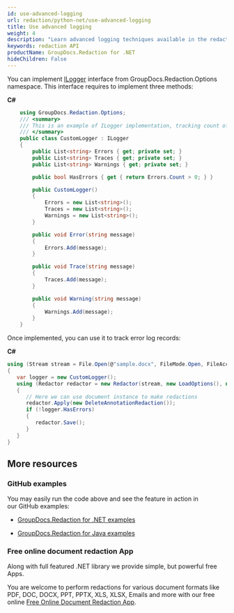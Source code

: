 ```yaml
---
id: use-advanced-logging
url: redaction/python-net/use-advanced-logging
title: Use advanced logging
weight: 4
description: "Learn advanced logging techniques available in the redaction API"
keywords: redaction API
productName: GroupDocs.Redaction for .NET
hideChildren: False
---
```


You can implement [ILogger](https://reference.groupdocs.com/python-net/redaction/groupdocs.redaction.options/ilogger) interface from GroupDocs.Redaction.Options namespace. This interface requires to implement three methods:

**C#**

```csharp
    using GroupDocs.Redaction.Options;
    /// <summary>
    /// This is an example of ILogger implementation, tracking count of error messages.
    /// </summary>
    public class CustomLogger : ILogger
    {
        public List<string> Errors { get; private set; }
        public List<string> Traces { get; private set; }
        public List<string> Warnings { get; private set; }

        public bool HasErrors { get { return Errors.Count > 0; } }

        public CustomLogger()
        {
            Errors = new List<string>();
            Traces = new List<string>();
            Warnings = new List<string>();
        }

        public void Error(string message)
        {
            Errors.Add(message);
        }

        public void Trace(string message)
        {
            Traces.Add(message);
        }

        public void Warning(string message)
        {
            Warnings.Add(message);
        }
    }
```

Once implemented, you can use it to track error log records:

**C#**

```csharp
using (Stream stream = File.Open(@"sample.docx", FileMode.Open, FileAccess.ReadWrite))
{
   var logger = new CustomLogger();
   using (Redactor redactor = new Redactor(stream, new LoadOptions(), new RedactorSettings(logger)))
   {
      // Here we can use document instance to make redactions
      redactor.Apply(new DeleteAnnotationRedaction());
      if (!logger.HasErrors)
      {   
         redactor.Save();
      }
   }
}
```

## More resources

### GitHub examples

You may easily run the code above and see the feature in action in our GitHub examples:

*   [GroupDocs.Redaction for .NET examples](https://github.com/groupdocs-redaction/GroupDocs.Redaction-for-.NET)
    
*   [GroupDocs.Redaction for Java examples](https://github.com/groupdocs-redaction/GroupDocs.Redaction-for-Java)
    

### Free online document redaction App

Along with full featured .NET library we provide simple, but powerful free Apps.

You are welcome to perform redactions for various document formats like PDF, DOC, DOCX, PPT, PPTX, XLS, XLSX, Emails and more with our free online [Free Online Document Redaction App](https://products.groupdocs.app/redaction).
